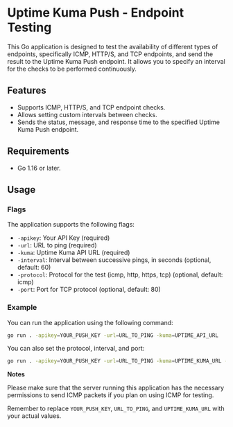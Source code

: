 # Uptime Kuma Push - Endpoint Testing 

This Go application is designed to test the availability of different types of endpoints, specifically ICMP, HTTP/S, and TCP endpoints, and send the result to the Uptime Kuma Push endpoint. It allows you to specify an interval for the checks to be performed continuously.

## Features

- Supports ICMP, HTTP/S, and TCP endpoint checks.
- Allows setting custom intervals between checks.
- Sends the status, message, and response time to the specified Uptime Kuma Push endpoint.

## Requirements

- Go 1.16 or later.

## Usage

### Flags

The application supports the following flags:

- `-apikey`: Your API Key (required)
- `-url`: URL to ping (required)
- `-kuma`: Uptime Kuma API URL (required)
- `-interval`: Interval between successive pings, in seconds (optional, default: 60)
- `-protocol`: Protocol for the test (icmp, http, https, tcp) (optional, default: icmp)
- `-port`: Port for TCP protocol (optional, default: 80)

### Example

You can run the application using the following command:

```bash
go run . -apikey=YOUR_PUSH_KEY -url=URL_TO_PING -kuma=UPTIME_API_URL
```

You can also set the protocol, interval, and port:


```bash
go run . -apikey=YOUR_PUSH_KEY -url=URL_TO_PING -kuma=UPTIME_KUMA_URL -protocol=http -interval=30 -port=8080
```
**Notes**

Please make sure that the server running this application has the necessary permissions to send ICMP packets if you plan on using ICMP for testing.

Remember to replace `YOUR_PUSH_KEY`, `URL_TO_PING`, and `UPTIME_KUMA_URL` with your actual values.
